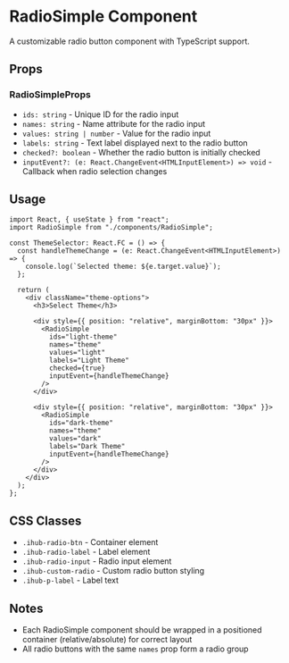 # RadioSimple Component

A customizable radio button component with TypeScript support.

## Props

### RadioSimpleProps

- `ids: string` - Unique ID for the radio input
- `names: string` - Name attribute for the radio input
- `values: string | number` - Value for the radio input
- `labels: string` - Text label displayed next to the radio button
- `checked?: boolean` - Whether the radio button is initially checked
- `inputEvent?: (e: React.ChangeEvent<HTMLInputElement>) => void` - Callback when radio selection changes

## Usage

```tsx
import React, { useState } from "react";
import RadioSimple from "./components/RadioSimple";

const ThemeSelector: React.FC = () => {
  const handleThemeChange = (e: React.ChangeEvent<HTMLInputElement>) => {
    console.log(`Selected theme: ${e.target.value}`);
  };

  return (
    <div className="theme-options">
      <h3>Select Theme</h3>

      <div style={{ position: "relative", marginBottom: "30px" }}>
        <RadioSimple
          ids="light-theme"
          names="theme"
          values="light"
          labels="Light Theme"
          checked={true}
          inputEvent={handleThemeChange}
        />
      </div>

      <div style={{ position: "relative", marginBottom: "30px" }}>
        <RadioSimple
          ids="dark-theme"
          names="theme"
          values="dark"
          labels="Dark Theme"
          inputEvent={handleThemeChange}
        />
      </div>
    </div>
  );
};
```

## CSS Classes

- `.ihub-radio-btn` - Container element
- `.ihub-radio-label` - Label element
- `.ihub-radio-input` - Radio input element
- `.ihub-custom-radio` - Custom radio button styling
- `.ihub-p-label` - Label text

## Notes

- Each RadioSimple component should be wrapped in a positioned container (relative/absolute) for correct layout
- All radio buttons with the same `names` prop form a radio group
